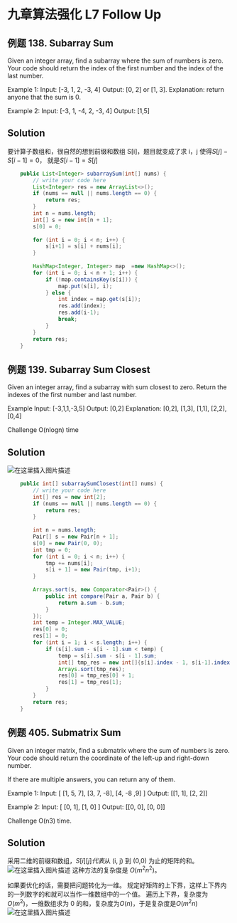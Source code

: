 # 九章算法强化 L7 Follow Up

## 例题 138. Subarray Sum

Given an integer array, find a subarray where the sum of numbers is zero. Your code should return the index of the first number and the index of the last number.

Example 1:
Input:  [-3, 1, 2, -3, 4]
Output: [0, 2] or [1, 3].
Explanation: return anyone that the sum is 0.

Example 2:
Input:  [-3, 1, -4, 2, -3, 4]
Output: [1,5]	

## Solution
要计算子数组和，很自然的想到前缀和数组 S[i]，题目就变成了求 i，j 使得$S[j] - S[i-1] = 0$， 就是$S[i-1] = S[j]$

```java
    public List<Integer> subarraySum(int[] nums) {
        // write your code here
        List<Integer> res = new ArrayList<>();
        if (nums == null || nums.length == 0) {
            return res;
        }
        int n = nums.length;
        int[] s = new int[n + 1];
        s[0] = 0;
        
        for (int i = 0; i < n; i++) {
            s[i+1] = s[i] + nums[i];
        }
        
        HashMap<Integer, Integer> map  =new HashMap<>();
        for (int i = 0; i < n + 1; i++) {
            if (!map.containsKey(s[i])) {
                map.put(s[i], i);
            } else {
                int index = map.get(s[i]);
                res.add(index);
                res.add(i-1);
                break;
            }
        }
        return res;
    }
```

## 例题 139. Subarray Sum Closest
Given an integer array, find a subarray with sum closest to zero. Return the indexes of the first number and last number.

Example
Input: 
[-3,1,1,-3,5] 
Output: 
[0,2]
Explanation: [0,2], [1,3], [1,1], [2,2], [0,4]

Challenge
O(nlogn) time

## Solution 
![在这里插入图片描述](https://img-blog.csdnimg.cn/20200528023303483.png?x-oss-process=image/watermark,type_ZmFuZ3poZW5naGVpdGk,shadow_10,text_aHR0cHM6Ly9ibG9nLmNzZG4ubmV0L3dlaXhpbl80Mzg3NjAyNg==,size_16,color_FFFFFF,t_70)

```java
    public int[] subarraySumClosest(int[] nums) {
        // write your code here
        int[] res = new int[2];
        if (nums == null || nums.length == 0) {
            return res;
        }
        
        int n = nums.length;
        Pair[] s = new Pair[n + 1];
        s[0] = new Pair(0, 0);
        int tmp = 0;
        for (int i = 0; i < n; i++) {
            tmp += nums[i];
            s[i + 1] = new Pair(tmp, i+1);
        }
        
        Arrays.sort(s, new Comparator<Pair>() {
            public int compare(Pair a, Pair b) {
                return a.sum - b.sum;
            }    
        });
        int temp = Integer.MAX_VALUE;
        res[0] = 0;
        res[1] = 0;
        for (int i = 1; i < s.length; i++) {
            if (s[i].sum - s[i - 1].sum < temp) {
                temp = s[i].sum - s[i - 1].sum;
                int[] tmp_res = new int[]{s[i].index - 1, s[i-1].index - 1};
                Arrays.sort(tmp_res);
                res[0] = tmp_res[0] + 1;
                res[1] = tmp_res[1];
            }
        }
        return res;
    }
```

## 例题 405. Submatrix Sum
Given an integer matrix, find a submatrix where the sum of numbers is zero. Your code should return the coordinate of the left-up and right-down number.

If there are multiple answers, you can return any of them.

Example 1:
Input:
[
  [1, 5, 7],
  [3, 7, -8],
  [4, -8 ,9]
]
Output: [[1, 1], [2, 2]]

Example 2:
Input:
[
  [0, 1],
  [1, 0]
]
Output: [[0, 0], [0, 0]]

Challenge
O(n3) time.

## Solution
采用二维的前缀和数组，$S[i][j]代表$从 (i, j) 到 (0,0) 为止的矩阵的和。
![在这里插入图片描述](https://img-blog.csdnimg.cn/20200528032359362.png?x-oss-process=image/watermark,type_ZmFuZ3poZW5naGVpdGk,shadow_10,text_aHR0cHM6Ly9ibG9nLmNzZG4ubmV0L3dlaXhpbl80Mzg3NjAyNg==,size_16,color_FFFFFF,t_70)
这种方法的复杂度是 $O(m^2n^2)$。

如果要优化的话，需要把问题转化为一维。
规定好矩阵的上下界，这样上下界内的一列数字的和就可以当作一维数组中的一个值。
遍历上下界，复杂度为$O(m^2)$，一维数组求为 0 的和，复杂度为$O(n)$，于是复杂度是$O(m^2n)$
![在这里插入图片描述](https://img-blog.csdnimg.cn/20200528035323299.png?x-oss-process=image/watermark,type_ZmFuZ3poZW5naGVpdGk,shadow_10,text_aHR0cHM6Ly9ibG9nLmNzZG4ubmV0L3dlaXhpbl80Mzg3NjAyNg==,size_16,color_FFFFFF,t_70)